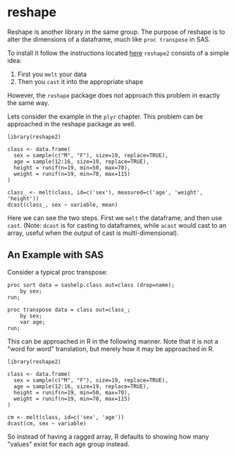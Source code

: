 reshape
=======

Reshape is another library in the same group. The purpose of reshape
is to alter the dimensions of a dataframe, much like `proc transpose`
in SAS.

To install it follow the instructions located [here](http://had.co.nz/reshape/)
`reshape2` consists of a simple idea:

1. First you `melt` your data
2. Then you `cast` it into the appropriate shape

However, the `reshape` package does not approach this problem in exactly the same way.

Lets consider the example in the `plyr` chapter. This problem can be approached in the
reshape package as well.

```{.r}
library(reshape2)

class <- data.frame(
  sex = sample(c("M", "F"), size=19, replace=TRUE),
  age = sample(12:16, size=19, replace=TRUE),
  height = runif(n=19, min=50, max=70),
  weight = runif(n=19, min=70, max=115)
)

class_ <- melt(class, id=c('sex'), measured=c('age', 'weight', 'height'))
dcast(class_, sex ~ variable, mean)
```

Here we can see the two steps. First we `melt` the dataframe, and then use `cast`. (Note:
`dcast` is for casting to dataframes, while `acast` would cast to an array, useful when
the output of cast is multi-dimensional).

## An Example with SAS

Consider a typical proc transpose:

```{.sql}
proc sort data = sashelp.class out=class (drop=name);
    by sex;
run;

proc transpose data = class out=class_;
    by sex;
    var age;
run;
```

This can be approached in R in the following manner. Note that it is not a "word for word"
translation, but merely how it may be approached in R.

```{.r}
library(reshape2)

class <- data.frame(
  sex = sample(c("M", "F"), size=19, replace=TRUE),
  age = sample(12:16, size=19, replace=TRUE),
  height = runif(n=19, min=50, max=70),
  weight = runif(n=19, min=70, max=115)
)

cm <- melt(class, id=c('sex', 'age'))
dcast(cm, sex ~ variable)
```

So instead of having a ragged array, R defaults to showing how many "values" exist
for each age group instead.

